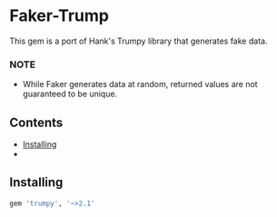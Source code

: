 # Faker-Trump
 This gem is a port of Hank's Trumpy library that generates fake data.
 
### NOTE

* While Faker generates data at random, returned values are not guaranteed to be unique.

Contents
--------

- [Installing](#installing)
- 







Installing
----------
```bash
gem 'trumpy', '~>2.1'
```
